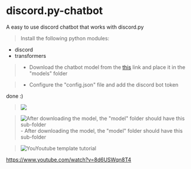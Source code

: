 # discord.py-chatbot
A easy to use discord chatbot that works with discord.py

> Install the following python modules:
* discord
* transformers



>*  Download the chatbot model from the [this](https://huggingface.co/facebook/blenderbot_small-90M) link and place it in the "models" folder

>* Configure the "config.json" file and add the discord bot token

done :)


> ![](https://media.discordapp.net/attachments/890158189394395189/908401552484597860/unknown.png)

> ![After downloading the model, the "model" folder should have this sub-folder](https://media.discordapp.net/attachments/890158189394395189/908401700241543188/unknown.png) -   After downloading the model, the "model" folder should have this sub-folder


> ![YouYoutube template tutorial](http://img.youtube.com/vi/8d6USWqn8T4/0.jpg)
> 
https://www.youtube.com/watch?v=8d6USWqn8T4
